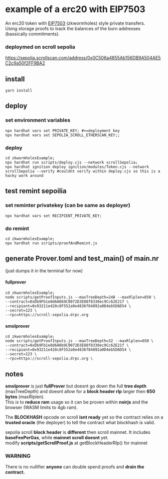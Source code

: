 # example of a erc20 with EIP7503 
An erc20 token with [EIP7503](https://eips.ethereum.org/EIPS/eip-7503) (zkwormholes) style private transfers.  
Using storage proofs to track the balances of the burn addresses (bassically commitments). 

### deploymed on scroll sepolia
https://sepolia.scrollscan.com/address/0x0C506a4855Ab156DB9A504AE5C2c9a50f2FF9BA2

## install
```shell
yarn install
```

## deploy
### set environment variables
```shell
npx hardhat vars set PRIVATE_KEY; #<=deployment key
npx hardhat vars set SEPOLIA_SCROLL_ETHERSCAN_KEY;;
```



### deploy
```shell
cd zkwormholesExample;
npx hardhat run scripts/deploy.cjs --network scrollSepolia;
npx hardhat ignition deploy ignition/modules/Token.cjs --network scrollSepolia --verify #couldnt verify within deploy.cjs so this is a hacky work around
```


## test remint sepoilia
### set reminter privatekey (can be same as deployer)
```shell
npx hardhat vars set RECIPIENT_PRIVATE_KEY;
```


### do remint
```shell
cd zkwormholesExample;
npx hardhat run scripts/proofAndRemint.js 
```

## generate Prover.toml and test_main() of main.nr
(just dumps it in the terminal for now)  
#### fullprover  
```shell
cd zkwormholesExample;
node scripts/getProofInputs.js --maxTreeDepth=248 --maxRlplen=850 \
--contract=0xDb9Fb1e8d6A0b9C0072D3E88f8330ec9Cc62E21f \
--recipient=0x93211e420c8F552a0e4836f84892a0D4eb5D6D54 \
--secret=123 \
--rpc=https://scroll-sepolia.drpc.org 
```
#### smolprover
```shell
cd zkwormholesExample;
node scripts/getProofInputs.js --maxTreeDepth=32 --maxRlplen=650 \
--contract=0xDb9Fb1e8d6A0b9C0072D3E88f8330ec9Cc62E21f \
--recipient=0x93211e420c8F552a0e4836f84892a0D4eb5D6D54 \
--secret=123 \
--rpc=https://scroll-sepolia.drpc.org \
```

## notes
**smolprover** is just **fullProver** but doesnt go down the full **tree depth** (maxTreeDepth) and doesnt allow for a **block header rlp** larger then **650 bytes** (maxRlplen).  
This is to **reduce ram** usage so it can be proven within **noirjs** and the browser (WASM limits to 4gb ram).  
  
The **BLOCKHASH** opcode on scroll **isnt ready** yet so the contract relies on a **trusted oracle** (the deployer) to tell the contract what blockhash is valid.  
  
sepolia scroll **block header** is **different** then scroll mainnet. It includes **baseFeePerGas**, while **mainnet scroll doesnt** yet.  
modify **scripts/getScrollProof.js** at getBlockHeaderRlp() for mainnet

### WARNING
There is no nullifier **anyone** can double spend proofs and **drain the contract.**